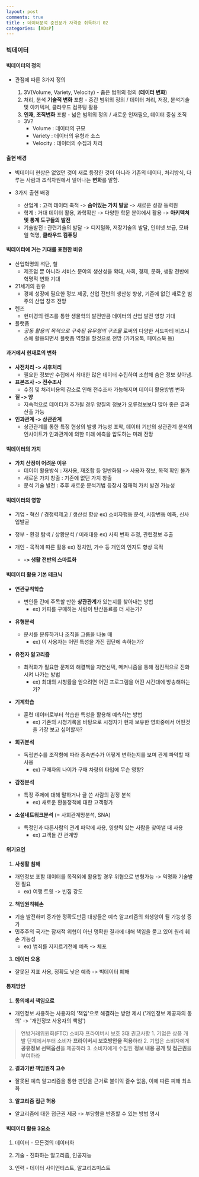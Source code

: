 ```yaml
---
layout: post
comments: true
title : 데이터분석 준전문가 자격증 취득하기 02
categories: [ADsP]
---
```


### 빅데이터

#### 빅데이터의 정의
- 관점에 따른 3가지 정의
  1. 3V(Volume, Variety, Velocity) - 좁은 범위의 정의 (**데이터 변화**)
  2. 처리, 분석 **기술적 변화** 포함 - 중간 범위의 정의 / 데이터 처리, 저장, 분석기술 및 아키텍쳐, 클라우드 컴퓨팅 활용
  3. **인재, 조직변화** 포함 - 넓은 범위의 정의 / 새로운 인재필요, 데이터 중심 조직


    * 3V?
      - Volume : 데이터의 규모
      - Variety : 데이터의 유형과 소스
      - Velocity : 데이터의 수집과 처리


#### 출현 배경
- 빅데이터 현상은 없었던 것이 새로 등장한 것이 아니라 기존의 데이터, 처리방식, 다루는 사람과 조직차원에서 일어나는 **변화**를 말함.

- 3가지 출현 배경
  - 산업계 : 고객 데이터 축적 -> **숨어있는 가치 발굴** -> 새로운 성장 동력원
  - 학계 : 거대 데이터 활용, 과학확산 -> 다양한 학문 분야에서 활용 -> **아키텍쳐 및 통계 도구들의 발전**
  - 기술발전 : 관련기술의 발달 -> 디지털화, 저장기술의 발달, 인터넷 보급, 모바일 혁명, **클라우드 컴퓨팅**


#### 빅데이터에 거는 기대를 표현한 비유
  - 산업혁명의 석탄, 철
    - 제조업 뿐 아니라 서비스 분야의 생산성을 확대, 사회, 경제, 문화, 생활 전반에 혁명적 변화 기대
  - 21세기의 원유
    - 경제 성장에 필요한 정보 제공, 산업 전반의 생산성 향상, 기존에 없던 새로운 범주의 산업 창조 전망
  - 렌즈
    - 현미경의 렌즈를 통한 생물학의 발전만큼 데이터의 산업 발전 영향 기대
  - 플랫폼
    - _공동 활용의 목적으로 구축된 유무형의 구조물_ 로써의 다양한 서드파티 비즈니스에 활용되면서 플랫폼 역할을 할것으로 전망 (카카오톡, 페이스북 등)


#### 과거에서 현재로의 변화
- **사전처리 -> 사후처리**
  - 필요한 정보만 수집에서 최대한 많은 데이터 수집하여 조합해 숨은 정보 찾아냄.
- **표본조사 -> 전수조사**
  - 수집 및 처리비용의 감소로 인해 전수조사 가능해지며 데이터 활용방법 변화
- **질 -> 양**
  - 지속적으로 데이터가 추가될 경우 양질의 정보가 오류정보보다 많아 좋은 결과 산출 가능
- **인과관계 -> 상관관계**
  - 상관관계를 통한 특정 현상의 발생 가능성 포착, 데이터 기반의 상관관계 분석의 인사이트가 인과관계에 의한 미래 예측을 압도하는 미래 전망


#### 빅데이터의 가치
- **가치 산정이 어려운 이유**
  - 데이터 활용방식 : 재사용, 재조합 등 일반화됨 -> 사용자 정보, 목적 확인 불가
  - 새로운 가치 창출 : 기존에 없던 가치 창출
  - 분석 기술 발전 : 추후 새로운 분석기법 등장시 잠재적 가치 발견 가능성


#### 빅데이터의 영향
- 기업 - 혁신 / 경쟁력제고 / 생산성 향상 ex) 소비자행동 분석, 시장변동 예측, 신사업발굴
- 정부 - 환경 탐색 / 상황분석 / 미래대응 ex) 사회 변화 추정, 관련정보 추출
- 개인 - 목적에 따른 활용 ex) 정치인, 가수 등 개인의 인지도 향상 목적


    - **-> 생활 전반의 스마트화**


#### 빅데이터 활용 기본 테크닉

  - **연관규칙학습**
    - 변인들 간에 주목할 만한 **상관관계**가 있는지를 찾아내는 방법
      - ex) 커피를 구매하는 사람이 탄산음료를 더 사는가?

  - **유형분석**
    - 문서를 분류하거나 조직을 그룹을 나눌 때
      - ex) 이 사용자는 어떤 특성을 가진 집단에 속하는가?

  - **유전자 알고리즘**  
    - 최적화가 필요한 문제의 해결책을 자연선택, 메커니즘을 통해 점진적으로 진화시켜 나가는 방법
      - ex) 최대의 시청률을 얻으려면 어떤 프로그램을 어떤 시간대에 방송해야는가?

  - **기계학습**
    - 훈련 데이터로부터 학습한 특성을 활용해 예측하는 방법
      - ex) 기존의 시청기록을 바탕으로 시청자가 현재 보유한 영화중에서 어떤것을 가장 보고 싶어할까?

  - **회귀분석**
    - 독립변수를 조작함에 따라 종속변수가 어떻게 변하는지를 보며 관계 파악할 때 사용
      - ex) 구매자의 나이가 구매 차량의 타입에 무슨 영향?

  - **감정분석**
    - 특정 주제에 대해 말하거나 글 쓴 사람의 감정 분석
      - ex) 새로운 환불정책에 대한 고객평가

  - **소셜네트워크분석** (= 사회관계망분석, SNA)
    - 특정인과 다른사람의 관계 파악에 사용, 영향력 있는 사람을 찾아낼 때 사용
      - ex) 고객들 간 관계망


#### 위기요인
1. **사생활 침해**
  - 개인정보 포함 데이터를 목적외에 활용할 경우 위협으로 변형가능 -> 익명화 기술발전 필요
      - ex) 여행 트윗 -> 빈집 강도

2. **책임원칙훼손**
  - 기술 발전하며 증가한 정확도만큼 대상들은 예측 알고리즘의 희생양이 될 가능성 증가
  - 민주주의 국가는 잠재적 위협이 아닌 명확한 결과에 대해 책임을 묻고 있어 원리 훼손 가능성
      - ex) 범죄를 저지르기전에 예측 -> 체포

3. **데이터 오용**
  - 잘못된 지표 사용, 정확도 낮은 예측 -> 빅데이터 폐해


#### 통제방안
1. **동의에서 책임으로**
  - 개인정보 사용하는 사용자의 '책임'으로 해결하는 방안 제시 ('개인정보 제공자의 동의' -> '개인정보 사용자의 책임')

  > 연방거래위원회(FTC) 소비자 프라이버시 보호 3대 권고사항
    1. 기업은 상품 개발 단계에서부터 소비자 **프라이버시 보호방안을 적용**하라
    2. 기업은 소비자에게 **공유정보 선택옵션**을 제공하라
    3. 소비자에게 수집된 **정보 내용 공개 및 접근권**을 부여하라

2. **결과기반 책임원칙 고수**
  - 잘못된 예측 알고리즘을 통한 판단을 근거로 불이익 줄수 없음, 이에 따른 피해 최소화

3. **알고리즘 접근 허용**
  - 알고리즘에 대한 접근권 제공 -> 부당함을 반증할 수 있는 방법 명시


#### 빅데이터 활용 3요소
1. 데이터 - 모든것의 데이터화

2. 기술 - 진화하는 알고리즘, 인공지능

3. 인력 - 데이터 사이언티스트, 알고리즈미스트
